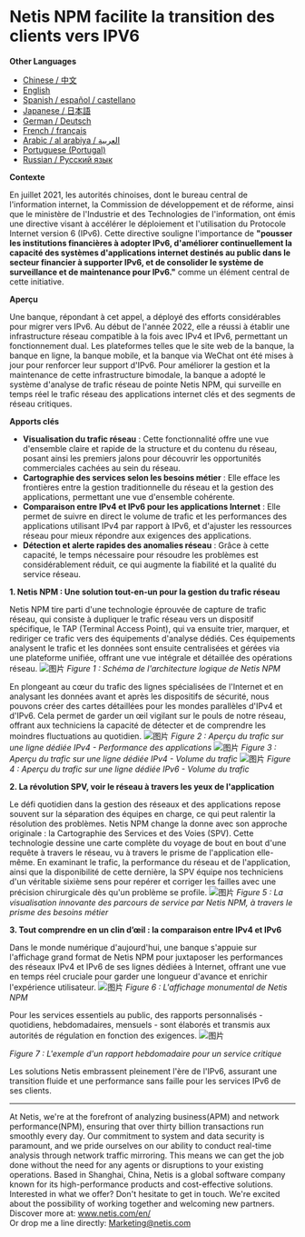 # Netis NPM facilite la transition des clients vers IPV6

**Other Languages**

+ [Chinese / 中文](https://github.com/lvdeshuii/OverFlow/blob/main/docs/zh/Netis-NPM-Empowers-Customers-IPv6-Upgrade-zh.md)
+ [English](https://github.com/lvdeshuii/OverFlow/blob/main/docs/en/Netis-NPM-Empowers-Customers-IPv6-Upgrade-en.md)
+ [Spanish / español / castellano](https://github.com/lvdeshuii/OverFlow/blob/main/docs/es/Netis-NPM-Empowers-Customers-IPv6-Upgrade-es.md)
+ [Japanese / 日本語](https://github.com/lvdeshuii/OverFlow/blob/main/docs/ja/Netis-NPM-Empowers-Customers-IPv6-Upgrade-ja.md)
+ [German / Deutsch](https://github.com/lvdeshuii/OverFlow/blob/main/docs/de/Netis-NPM-Empowers-Customers-IPv6-Upgrade-de.md)
+ [French / français](https://github.com/lvdeshuii/OverFlow/blob/main/docs/fr/Netis-NPM-Empowers-Customers-IPv6-Upgrade-fr.md)
+ [Arabic / al arabiya / العربية](https://github.com/lvdeshuii/OverFlow/blob/main/docs/ar/Netis-NPM-Empowers-Customers-IPv6-Upgrade-ar.md)
+ [Portuguese (Portugal)](https://github.com/lvdeshuii/OverFlow/blob/main/docs/pt/Netis-NPM-Empowers-Customers-IPv6-Upgrade-pt.md)
+ [Russian / Русский язык](https://github.com/lvdeshuii/OverFlow/blob/main/docs/ru/Netis-NPM-Empowers-Customers-IPv6-Upgrade-ru.md)


**Contexte**

En juillet 2021, les autorités chinoises, dont le bureau central de l'information internet, la Commission de développement et de réforme, ainsi que le ministère de l'Industrie et des Technologies de l'information, ont émis une directive visant à accélérer le déploiement et l'utilisation du Protocole Internet version 6 (IPv6). Cette directive souligne l'importance de **"pousser les institutions financières à adopter IPv6, d'améliorer continuellement la capacité des systèmes d'applications internet destinés au public dans le secteur financier à supporter IPv6, et de consolider le système de surveillance et de maintenance pour IPv6."** comme un élément central de cette initiative.

**Aperçu**

Une banque, répondant à cet appel, a déployé des efforts considérables pour migrer vers IPv6. Au début de l'année 2022, elle a réussi à établir une infrastructure réseau compatible à la fois avec IPv4 et IPv6, permettant un fonctionnement dual. Les plateformes telles que le site web de la banque, la banque en ligne, la banque mobile, et la banque via WeChat ont été mises à jour pour renforcer leur support d'IPv6. Pour améliorer la gestion et la maintenance de cette infrastructure bimodale, la banque a adopté le système d'analyse de trafic réseau de pointe Netis NPM, qui surveille en temps réel le trafic réseau des applications internet clés et des segments de réseau critiques.

**Apports clés**

- **Visualisation du trafic réseau** : Cette fonctionnalité offre une vue d'ensemble claire et rapide de la structure et du contenu du réseau, posant ainsi les premiers jalons pour découvrir les opportunités commerciales cachées au sein du réseau.
- **Cartographie des services selon les besoins métier** : Elle efface les frontières entre la gestion traditionnelle du réseau et la gestion des applications, permettant une vue d'ensemble cohérente.
- **Comparaison entre IPv4 et IPv6 pour les applications Internet** : Elle permet de suivre en direct le volume de trafic et les performances des applications utilisant IPv4 par rapport à IPv6, et d'ajuster les ressources réseau pour mieux répondre aux exigences des applications.
- **Détection et alerte rapides des anomalies réseau** : Grâce à cette capacité, le temps nécessaire pour résoudre les problèmes est considérablement réduit, ce qui augmente la fiabilité et la qualité du service réseau.

**1. Netis NPM : Une solution tout-en-un pour la gestion du trafic réseau**

Netis NPM tire parti d'une technologie éprouvée de capture de trafic réseau, qui consiste à dupliquer le trafic réseau vers un dispositif spécifique, le TAP (Terminal Access Point), qui va ensuite trier, marquer, et rediriger ce trafic vers des équipements d'analyse dédiés. Ces équipements analysent le trafic et les données sont ensuite centralisées et gérées via une plateforme unifiée, offrant une vue intégrale et détaillée des opérations réseau.
![图片](https://mmbiz.qpic.cn/mmbiz_png/o672k3fsicq3hHmITGktAGic9O31RicFkrdmOY8s0Zx1QLXLJAwZPCTCVweXBzFohlQVec4ZWSD75iafRL0nuxPedQ/640?wx_fmt=png&wxfrom=5&wx_lazy=1&wx_co=1)
*Figure 1 : Schéma de l'architecture logique de Netis NPM*

En plongeant au cœur du trafic des lignes spécialisées de l'Internet et en analysant les données avant et après les dispositifs de sécurité, nous pouvons créer des cartes détaillées pour les mondes parallèles d'IPv4 et d'IPv6. Cela permet de garder un œil vigilant sur le pouls de notre réseau, offrant aux techniciens la capacité de détecter et de comprendre les moindres fluctuations au quotidien.
![图片](https://mmbiz.qpic.cn/mmbiz_png/o672k3fsicq3hHmITGktAGic9O31RicFkrdzV9UeJb7j2j2MdKqialiaWyAg8aaWdNAnxxkH5ibOpcL3mykCg1G68bPA/640?wx_fmt=png&wxfrom=5&wx_lazy=1&wx_co=1)
*Figure 2 : Aperçu du trafic sur une ligne dédiée IPv4 - Performance des applications*
![图片](https://mmbiz.qpic.cn/mmbiz_png/o672k3fsicq3hHmITGktAGic9O31RicFkrdLebyqoTAYIJEwomHz2EAtVUYrickXjJ57I8POcGUIXDL3wg7TzyibD6w/640?wx_fmt=png&wxfrom=5&wx_lazy=1&wx_co=1)
*Figure 3 : Aperçu du trafic sur une ligne dédiée IPv4 - Volume du trafic*
![图片](https://mmbiz.qpic.cn/mmbiz_png/o672k3fsicq3hHmITGktAGic9O31RicFkrdNd5IJZE9kThvyGBOKXnLbicb8h9yHh7gQZXriboIntLgvIXEjXSFLUrQ/640?wx_fmt=png&wxfrom=5&wx_lazy=1&wx_co=1)
*Figure 4 : Aperçu du trafic sur une ligne dédiée IPv6 - Volume du trafic*

**2. La révolution SPV, voir le réseau à travers les yeux de l'application**

Le défi quotidien dans la gestion des réseaux et des applications repose souvent sur la séparation des équipes en charge, ce qui peut ralentir la résolution des problèmes. Netis NPM change la donne avec son approche originale : la Cartographie des Services et des Voies (SPV). Cette technologie dessine une carte complète du voyage de bout en bout d'une requête à travers le réseau, vu à travers le prisme de l'application elle-même. En examinant le trafic, la performance du réseau et de l'application, ainsi que la disponibilité de cette dernière, la SPV équipe nos techniciens d'un véritable sixième sens pour repérer et corriger les failles avec une précision chirurgicale dès qu'un problème se profile.
![图片](https://mmbiz.qpic.cn/mmbiz_png/o672k3fsicq3hHmITGktAGic9O31RicFkrd7ibZGpAdR6x5s4JPYOrSQqgibTXTVoK53cRxPSawqYnplztwXVAiaNIFQ/640?wx_fmt=png&wxfrom=5&wx_lazy=1&wx_co=1)
*Figure 5 : La visualisation innovante des parcours de service par Netis NPM, à travers le prisme des besoins métier*

**3. Tout comprendre en un clin d’œil : la comparaison entre IPv4 et IPv6**

Dans le monde numérique d'aujourd'hui, une banque s'appuie sur l'affichage grand format de Netis NPM pour juxtaposer les performances des réseaux IPv4 et IPv6 de ses lignes dédiées à Internet, offrant une vue en temps réel cruciale pour garder une longueur d'avance et enrichir l'expérience utilisateur.
![图片](https://mmbiz.qpic.cn/mmbiz_png/o672k3fsicq3hHmITGktAGic9O31RicFkrd0icN9vsmAf2Tp1gks2V2Z3nx266D6ia02XqbTP9Jvu1srs0ve7xFa2Dw/640?wx_fmt=png&wxfrom=5&wx_lazy=1&wx_co=1)
*Figure 6 : L'affichage monumental de Netis NPM*

Pour les services essentiels au public, des rapports personnalisés - quotidiens, hebdomadaires, mensuels - sont élaborés et transmis aux autorités de régulation en fonction des exigences.
![图片](https://mmbiz.qpic.cn/mmbiz_png/o672k3fsicq3hHmITGktAGic9O31RicFkrdIngXzdI72uJ9mrwpx0LHnmpWslsam5qu2s1R5ADQDcTos941Xz4vXg/640?wx_fmt=png&wxfrom=5&wx_lazy=1&wx_co=1)

*Figure 7 : L'exemple d'un rapport hebdomadaire pour un service critique*

Les solutions Netis embrassent pleinement l'ère de l'IPv6, assurant une transition fluide et une performance sans faille pour les services IPv6 de ses clients.
***
At Netis, we're at the forefront of analyzing business(APM) and network performance(NPM), ensuring that over thirty billion transactions run smoothly every day. Our commitment to system and data security is paramount, and we pride ourselves on our ability to conduct real-time analysis through network traffic mirroring. This means we can get the job done without the need for any agents or disruptions to your existing operations. Based in Shanghai, China, Netis is a global software company known for its high-performance products and cost-effective solutions. Interested in what we offer? Don't hesitate to get in touch. We're excited about the possibility of working together and welcoming new partners.  
Discover more at: www.netis.com/en/  
Or drop me a line directly: Marketing@netis.com
